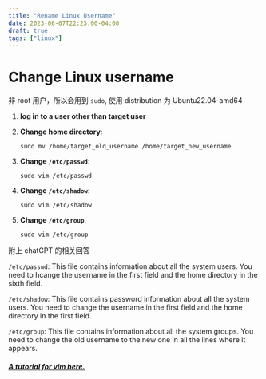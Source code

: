 ```yaml
---
title: "Rename Linux Username"
date: 2023-06-07T22:23:00-04:00
draft: true
tags: ["linux"]
---
```


# Change Linux username

非 root 用户，所以会用到 `sudo`, 使用 distribution 为 Ubuntu22.04-amd64

1. **log in to a user other than target user**

2. **Change home directory**:
   
    `sudo mv /home/target_old_username /home/target_new_username`

3. **Change `/etc/passwd`**: 
   
    `sudo vim /etc/passwd`

4. **Change `/etc/shadow`**: 
    
    `sudo vim /etc/shadow`

5. **Change `/etc/group`**: 
   
    `sudo vim /etc/group`

附上 chatGPT 的相关回答

`/etc/passwd`: This file contains information about all the system users. You need to hcange the username in the first field and the home directory in the sixth field.

`/etc/shadow`: This file contains password information about all the system users. You need to change the username in the first field and the home directory in the first field.

`/etc/group`: This file contains information about all the system groups. You need to change the old username to the new one in all the lines where it appears.

#### [_A tutorial for vim here._](https://github.com/iggredible/Learn-Vim)


